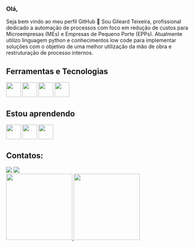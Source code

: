 ### Olá,
Seja bem vindo ao meu perfil GitHub 👋 
Sou Gileard Teixeira, profissional dedicado a automação de processos com foco em redução de custos para Microempresas (MEs) e Empresas de Pequeno Porte (EPPs). Atualmente utilizo linguagem python e conhecimentos low code para implementar soluções com o objetivo de uma melhor utilização da mão de obra e restruturação de processo internos.

<!--
**Gil-Ti/Gil-Ti** is a ✨ _special_ ✨ repository because its `README.md` (this file) appears on your GitHub profile.

- 🔭 Atualmente estou trabalhando na https://openconsultoriatributaria.com.br/
- 👯 Estou procurando colaborar em projetos relacionados a automação de processos.
- 📫 Como entrar em contato comigo: linkedin.com/in/gileard-teixeira

-->

## Ferramentas e Tecnologias


<img src="https://cdn.jsdelivr.net/gh/devicons/devicon/icons/python/python-original.svg"  width="40" height="40"/>  <img src="https://cdn.jsdelivr.net/gh/devicons/devicon/icons/php/php-original.svg" width="40" height="40"/>  <img src="https://cdn.jsdelivr.net/gh/devicons/devicon/icons/html5/html5-original.svg" width="40" height="40"/> <img src="https://cdn.jsdelivr.net/gh/devicons/devicon/icons/css3/css3-original.svg" width="40" height="40"/>
          
## Estou aprendendo

<img src="https://cdn.jsdelivr.net/gh/devicons/devicon/icons/javascript/javascript-original.svg" width="40" height="40"/> <img src="https://cdn.jsdelivr.net/gh/devicons/devicon/icons/bootstrap/bootstrap-original.svg" width="40" height="40"/>  <img src="https://cdn.jsdelivr.net/gh/devicons/devicon/icons/mysql/mysql-original.svg" width="40" height="40"/>

## Contatos:

<div>
<a href = "mailto:gileardti@gmail.com"><img src="https://img.shields.io/badge/Gmail-D14836?style=for-the-badge&logo=gmail&logoColor=white" target="_blank"></a>
<a href="https://www.linkedin.com/in/gileard-teixeira" target="_blank"><img src="https://img.shields.io/badge/-LinkedIn-%230077B5?style=for-the-badge&logo=linkedin&logoColor=white" target="_blank"></a>   
</div>
     
<div>
<a href="https://github.com/Gil-Ti">
<img height="180em" src="https://github-readme-stats.vercel.app/api/top-langs/?username=Gil-Ti&layout=compact&langs_count=7&theme=dracula"/> <img height="180em" src="https://github-readme-stats.vercel.app/api?username=Gil-Ti&show_icons=true&theme=dracula&include_all_commits=true&count_private=true"/>
</div>
         

